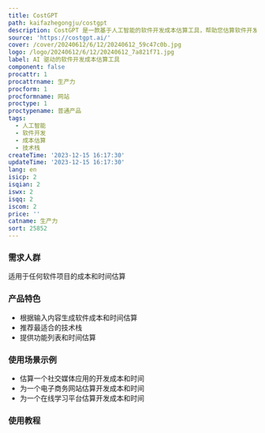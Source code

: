 ```yaml
---
title: CostGPT
path: kaifazhegongju/costgpt
description: CostGPT 是一款基于人工智能的软件开发成本估算工具，帮助您估算软件开发成本。只需描述您的想法，我们将为您提供软件成本估算、所需时间以及最适合的技术栈。
source: 'https://costgpt.ai/'
cover: /cover/20240612/6/12/20240612_59c47c0b.jpg
logo: /logo/20240612/6/12/20240612_7a821f71.jpg
label: AI 驱动的软件开发成本估算工具
component: false
procattr: 1
procattrname: 生产力
procform: 1
procformname: 网站
proctype: 1
proctypename: 普通产品
tags:
  - 人工智能
  - 软件开发
  - 成本估算
  - 技术栈
createTime: '2023-12-15 16:17:30'
updateTime: '2023-12-15 16:17:30'
lang: en
isicp: 2
isqian: 2
iswx: 2
isqq: 2
iscom: 2
price: ''
catname: 生产力
sort: 25852
---
```




### 需求人群
适用于任何软件项目的成本和时间估算

### 产品特色
- 根据输入内容生成软件成本和时间估算
- 推荐最适合的技术栈
- 提供功能列表和时间估算

### 使用场景示例
- 估算一个社交媒体应用的开发成本和时间
- 为一个电子商务网站估算开发成本和时间
- 为一个在线学习平台估算开发成本和时间

### 使用教程


  
